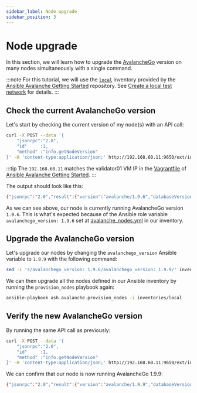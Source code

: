 ```yaml
---
sidebar_label: Node upgrade
sidebar_position: 3
---
```


# Node upgrade

In this section, we will learn how to upgrade the [AvalancheGo](https://github.com/ava-labs/avalanchego) version on many nodes simultaneously with a single command.

:::note
For this tutorial, we will use the [`local`](https://github.com/AshAvalanche/ansible-avalanche-getting-started/tree/main/inventories/local) inventory provided by the [Ansible Avalanche Getting Started](https://github.com/AshAvalanche/ansible-avalanche-getting-started) repository. See [Create a local test network](./local-test-network) for details.
:::

## Check the current AvalancheGo version

Let's start by checking the current version of my node(s) with an API call:

```bash
curl -X POST --data '{
    "jsonrpc":"2.0",
    "id"     :1,
    "method" :"info.getNodeVersion"
}' -H 'content-type:application/json;' http://192.168.60.11:9650/ext/info
```

:::tip
The `192.168.60.11` matches the validator01 VM IP in the [Vagrantfile](https://github.com/AshAvalanche/ansible-avalanche-getting-started/blob/main/Vagrantfile#L8) of [Ansible Avalanche Getting Started](https://github.com/AshAvalanche/ansible-avalanche-getting-started).
:::

The output should look like this:

```bash
{"jsonrpc":"2.0","result":{"version":"avalanche/1.9.6","databaseVersion":"v1.4.5","rpcProtocolVersion":"22","gitCommit":"e153cf55236751112f9bf108279447a9dfb6de88","vmVersions":{"avm":"v1.9.6","evm":"v0.11.5","platform":"v1.9.6"}},"id":1}
```

As we can see above, our node is currently running AvalancheGo version `1.9.6`. This is what's expected because of the Ansible role variable `avalanchego_version: 1.9.6` set at [avalanche_nodes.yml](https://github.com/AshAvalanche/ansible-avalanche-getting-started/blob/main/inventories/local/group_vars/avalanche_nodes.yml#L4) in our inventory.

## Upgrade the AvalancheGo version

Let's upgrade our nodes by changing the `avalanchego_version` Ansible variable to `1.9.9` with the following command:

```bash
sed -i 's/avalanchego_version: 1.9.6/avalanchego_version: 1.9.9/' inventories/local/group_vars/avalanche_nodes.yml
```

We can then upgrade all the nodes defined in our Ansible inventory by running the `provision_nodes` playbook again:

```bash
ansible-playbook ash.avalanche.provision_nodes -i inventories/local
```

## Verify the new AvalancheGo version

By running the same API call as previously:

```bash
curl -X POST --data '{
    "jsonrpc":"2.0",
    "id"     :1,
    "method" :"info.getNodeVersion"
}' -H 'content-type:application/json;' http://192.168.60.11:9650/ext/info
```

We can confirm that our node is now running AvalancheGo 1.9.9:

```bash
{"jsonrpc":"2.0","result":{"version":"avalanche/1.9.9","databaseVersion":"v1.4.5","rpcProtocolVersion":"23","gitCommit":"d755f872a4bf0de12297b3994b729ea684f78519","vmVersions":{"avm":"v1.9.9","evm":"v0.11.7","platform":"v1.9.9"}},"id":1}
```
